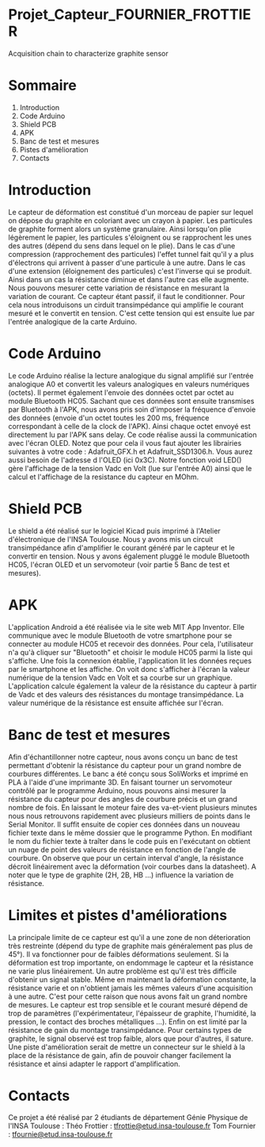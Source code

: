 # Projet_Capteur_FOURNIER_FROTTIER
Acquisition chain to characterize graphite sensor

# Sommaire

1) Introduction
2) Code Arduino
3) Shield PCB
4) APK
5) Banc de test et mesures
6) Pistes d'amélioration
7) Contacts

# Introduction

Le capteur de déformation est constitué d'un morceau de papier sur lequel on dépose du graphite en coloriant avec un crayon à papier. Les particules de graphite forment alors un système granulaire. Ainsi lorsqu'on plie légèrement le papier, les particules s'éloignent ou se rapprochent les unes des autres (dépend du sens dans lequel on le plie). Dans le cas d'une compression (rapprochement des particules) l'effet tunnel fait qu'il y a plus d'électrons qui arrivent à passer d'une particule à une autre. Dans le cas d'une extension (éloignement des particules) c'est l'inverse qui se produit. Ainsi dans un cas la résistance diminue et dans l'autre cas elle augmente. Nous pouvons mesurer cette variation de résistance en mesurant la variation de courant. Ce capteur étant passif, il faut le conditionner. Pour cela nous introduisons un cirduit transimpédance qui amplifie le courant mesuré et le convertit en tension. C'est cette tension qui est ensuite lue par l'entrée analogique de la carte Arduino.

# Code Arduino

Le code Arduino réalise la lecture analogique du signal amplifié sur l'entrée analogique A0 et convertit les valeurs analogiques en valeurs numériques (octets). Il permet également l'envoie des données octet par octet au module Bluetooth HC05. Sachant que ces données sont ensuite transmises par Bluetooth à l'APK, nous avons pris soin d'imposer la fréquence d'envoie des données (envoie d'un octet toutes les 200 ms, fréquence correspondant à celle de la clock de l'APK). Ainsi chaque octet envoyé est directement lu par l'APK sans delay. Ce code réalise aussi la communication avec l'écran OLED. Notez que pour cela il vous faut ajouter les librairies suivantes à votre code : Adafruit_GFX.h et Adafruit_SSD1306.h. Vous aurez aussi besoin de l'adresse d l'OLED (ici 0x3C). Notre fonction void LED() gère l'affichage de la tension Vadc en Volt (lue sur l'entrée A0) ainsi que le calcul et l'affichage de la resistance du capteur en MOhm.

# Shield PCB

Le shield a été réalisé sur le logiciel Kicad puis imprimé à l'Atelier d'électronique de l'INSA Toulouse. Nous y avons mis un circuit transimpédance afin d'amplifier le courant généré par le capteur et le convertir en tension. Nous y avons également pluggé le module Bluetooth HC05, l'écran OLED et un servomoteur (voir partie 5 Banc de test et mesures).

# APK

L'application Android a été réalisée via le site web MIT App Inventor. Elle communique avec le module Bluetooth de votre smartphone pour se connecter au module HC05 et recevoir des données. Pour cela, l'utilisateur n'a qu'à cliquer sur "Bluetooth" et choisir le module HC05 parmi la liste qui s'affiche. Une fois la connexion établie, l'application lit les données reçues par le smartphone et les affiche. On voit donc s'afficher à l'écran la valeur numérique de la tension Vadc en Volt et sa courbe sur un graphique. L'application calcule également la valeur de la résistance du capteur à partir de Vadc et des valeurs des résistances du montage transimpédance. La valeur numérique de la résistance est ensuite affichée sur l'écran.

# Banc de test et mesures

Afin d'échantillonner notre capteur, nous avons conçu un banc de test permettant d'obtenir la résistance du capteur pour un grand nombre de courbures différentes. Le banc a été conçu sous SoliWorks et imprimé en PLA à l'aide d'une imprimante 3D. En faisant tourner un servomoteur contrôlé par le programme Arduino, nous pouvons ainsi mesurer la résistance du capteur pour des angles de courbure précis et un grand nombre de fois. En laissant le moteur faire des va-et-vient plusieurs minutes nous nous retrouvons rapidement avec plusieurs milliers de points dans le Serial Monitor. Il suffit ensuite de copier ces données dans un nouveau fichier texte dans le même dossier que le programme Python. En modifiant le nom du fichier texte à traîter dans le code puis en l'exécutant on obtient un nuage de point des valeurs de résistance en fonction de l'angle de courbure. On observe que pour un certain interval d'angle, la résistance décroit linéairement avec la déformation (voir courbes dans la datasheet). A noter que le type de graphite (2H, 2B, HB ...) influence la variation de résistance.

# Limites et pistes d'améliorations

La principale limite de ce capteur est qu'il a une zone de non déterioration très restreinte (dépend du type de graphite mais généralement pas plus de 45°). Il va fonctionner pour de faibles déformations seulement. Si la déformation est trop importante, on endommage le capteur et la résistance ne varie plus linéairement. Un autre problème est qu'il est très difficile d'obtenir un signal stable. Même en maintenant la déformation constante, la résistance varie et on n'obtient jamais les mêmes valeurs d'une acquisition à une autre. C'est pour cette raison que nous avons fait un grand nombre de mesures. Le capteur est trop sensible et le courant mesuré dépend de trop de paramètres (l'expérimentateur, l'épaisseur de graphite, l'humidité, la pression, le contact des broches métalliques ...). Enfin on est limité par la résistance de gain du montage transimpédance. Pour certains types de graphite, le signal observé est trop faible, alors que pour d'autres, il sature. Une piste d'amélioration serait de mettre un connecteur sur le shield à la place de la résistance de gain, afin de pouvoir changer facilement la résistance et ainsi adapter le rapport d'amplification.

# Contacts

Ce projet a été réalisé par 2 étudiants de département Génie Physique de l'INSA Toulouse :
Théo Frottier : tfrottie@etud.insa-toulouse.fr
Tom Fournier : tfournie@etud.insa-toulouse.fr



   



